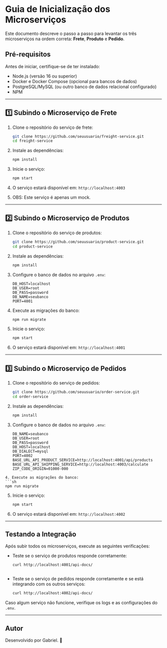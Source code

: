 # Guia de Inicialização dos Microserviços

Este documento descreve o passo a passo para levantar os três microserviços na ordem correta: **Frete**, **Produto** e **Pedido**.

## Pré-requisitos

Antes de iniciar, certifique-se de ter instalado:

- Node.js (versão 16 ou superior)
- Docker e Docker Compose (opcional para bancos de dados)
- PostgreSQL/MySQL (ou outro banco de dados relacional configurado)
- NPM

---

## 1️⃣ Subindo o Microserviço de Frete

1. Clone o repositório do serviço de frete:
   ```sh
   git clone https://github.com/seuusuario/freight-service.git
   cd freight-service
   ```
2. Instale as dependências:

   ```sh
   npm install

   ```

3. Inicie o serviço:
   ```sh
   npm start
   ```
4. O serviço estará disponível em: `http://localhost:4003`

5. OBS: Este serviço é apenas um mock.

---

## 2️⃣ Subindo o Microserviço de Produtos

1. Clone o repositório do serviço de produtos:
   ```sh
   git clone https://github.com/seuusuario/product-service.git
   cd product-service
   ```
2. Instale as dependências:
   ```sh
   npm install
   ```
3. Configure o banco de dados no arquivo `.env`:
   ```env
   DB_HOST=localhost
   DB_USER=root
   DB_PASS=password
   DB_NAME=seubanco
   PORT=4001
   ```
4. Execute as migrações do banco:
   ```sh
   npm run migrate
   ```
5. Inicie o serviço:
   ```sh
   npm start
   ```
6. O serviço estará disponível em: `http://localhost:4001`

---

## 3️⃣ Subindo o Microserviço de Pedidos

1. Clone o repositório do serviço de pedidos:
   ```sh
   git clone https://github.com/seuusuario/order-service.git
   cd order-service
   ```
2. Instale as dependências:
   ```sh
   npm install
   ```
3. Configure o banco de dados no arquivo `.env`:

   ```env
   DB_NAME=seubanco
   DB_USER=root
   DB_PASS=password
   DB_HOST=localhost
   DB_DIALECT=mysql
   PORT=4002
   BASE_URL_API_PRODUCT_SERVICE=http://localhost:4001/api/products
   BASE_URL_API_SHIPPING_SERVICE=http://localhost:4003/calculate
   ZIP_CODE_ORIGIN=01000-000
   ```

````
4. Execute as migrações do banco:
```sh
npm run migrate
````

5. Inicie o serviço:
   ```sh
   npm start
   ```
6. O serviço estará disponível em: `http://localhost:4002`

---

## Testando a Integração

Após subir todos os microserviços, execute as seguintes verificações:

- Teste se o serviço de produtos responde corretamente:

  ```sh
  curl http://localhost:4001/api-docs/
  ```

  ```

  ```

- Teste se o serviço de pedidos responde corretamente e se está integrando com os outros serviços:
  ```sh
  curl http://localhost:4002/api-docs/
  ```

Caso algum serviço não funcione, verifique os logs e as configurações do `.env`.

---

## Autor

Desenvolvido por Gabriel. 🚀
